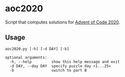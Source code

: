 # aoc2020

Script that computes solutions for [Advent of Code 2020](https://adventofcode.com/2020).

## Usage

```
aoc2020.py [-h] [-d DAY] [-b]

optional arguments:
  -h, --help         show this help message and exit
  -d DAY, --day DAY  specify puzzle day <1...25>
  -b                 switch to part B

```
